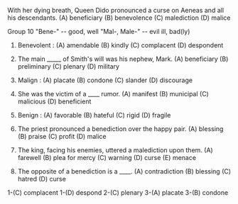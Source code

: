 With her dying breath, Queen Dido pronounced a curse on Aeneas and all his descendants.
(A) beneficiary   (B) benevolence   (C) malediction   (D) malice

Group 10    "Bene-" -- good, well
"Mal-, Male-" -- evil ill, bad(ly)


1. Benevolent :
(A) amendable   (B) kindly    (C) complacent    (D) despondent

2. The main _____ of Smith's will was his nephew, Mark.
(A) beneficiary   (B) preliminary   (C) plenary   (D) military

3. Malign :
(A) placate   (B) condone   (C) slander   (D) discourage

4. She was the victim of a ____ rumor.
(A) manifest    (B) municipal   (C) malicious   (D) beneficient

5. Benign : 
(A) favorable   (B) hateful   (C) rigid     (D) fragile

6. The priest pronounced a benediction over the happy pair.
(A) blessing    (B) praise     (C) profit   (D) malice

7. The king, facing his enemies, uttered a malediction upon them.
(A) farewell    (B) plea for mercy      (C) warning
(D) curse     (E) menace

8. The opposite of a benediction is a ____. 
(A) contradiction   (B) blessing      (C) hatred    (D) curse

1-(C) complacent
1-(D) despond
2-(C) plenary
3-(A) placate
3-(B) condone
